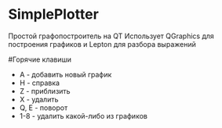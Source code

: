 # SimplePlotter  
Простой графопостроитель на QT
Использует QGraphics для построения графиков и Lepton для разбора выражений

#Горячие клавиши
* A - добавить новый график  
* H  - справка  
* Z - приблизить   
* X - удалить  
* Q, E - поворот  
* 1-8 - удалить  какой-либо из графиков  
